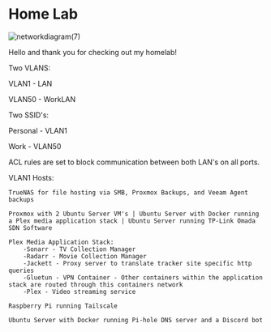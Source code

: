 # Home Lab
![networkdiagram(7)](https://user-images.githubusercontent.com/95463866/233758211-da3f989f-9e4d-4f4b-917f-a5fef2e2dd8e.jpg)


Hello and thank you for checking out my homelab! 

Two VLANS:

VLAN1 - LAN

VLAN50 - WorkLAN



Two SSID's:

Personal - VLAN1

Work - VLAN50



ACL rules are set to block communication between both LAN's on all ports.

VLAN1 Hosts:

    TrueNAS for file hosting via SMB, Proxmox Backups, and Veeam Agent backups

    Proxmox with 2 Ubuntu Server VM's | Ubuntu Server with Docker running a Plex media application stack | Ubuntu Server running TP-Link Omada SDN Software
    
    Plex Media Application Stack:
        -Sonarr - TV Collection Manager
        -Radarr - Movie Collection Manager
        -Jackett - Proxy server to translate tracker site specific http queries
        -Gluetun - VPN Container - Other containers within the application stack are routed through this containers network
        -Plex - Video streaming service
       
    Raspberry Pi running Tailscale

    Ubuntu Server with Docker running Pi-hole DNS server and a Discord bot

